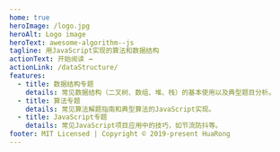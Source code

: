 ```yaml
---
home: true
heroImage: /logo.jpg
heroAlt: Logo image
heroText: awesome-algorithm--js
tagline: 用JavaScript实现的算法和数据结构
actionText: 开始阅读 →
actionLink: /dataStructure/
features:
  - title: 数据结构专题
    details: 常见数据结构（二叉树、数组、堆、栈）的基本使用以及典型题目分析。
  - title: 算法专题
    details: 常见算法解题指南和典型算法的JavaScript实现。
  - title: JavaScript专题
    details: 常见JavaScript项目应用中的技巧，如节流防抖等。
footer: MIT Licensed | Copyright © 2019-present HuaRong
---
```

